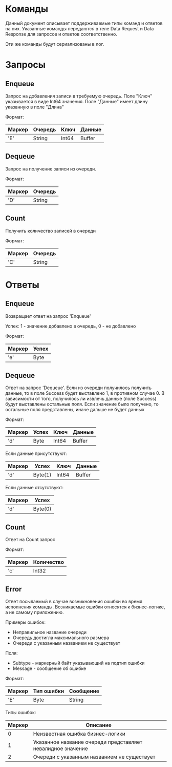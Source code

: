 # Команды

Данный документ описывает поддерживаемые типы команд и ответов на них.
Указанные команды передаются в теле Data Request и Data Response для запросов и ответов соответственно.

Эти же команды будут сериализованы в лог.

# Запросы

## Enqueue

Запрос на добавления записи в требуемую очередь.
Поле "Ключ" указывается в виде Int64 значения.
Поле "Данные" имеет длину указанную в поле "Длина"

Формат:

| Маркер | Очередь | Ключ  | Данные |
|--------|---------|-------|--------|
| 'E'    | String  | Int64 | Buffer |

## Dequeue

Запрос на получение записи из очереди.

Формат:

| Маркер | Очередь |
|--------|---------|
| 'D'    | String  |

## Count

Получить количество записей в очереди 

Формат:

| Маркер | Очередь |
|--------|---------|
| 'C'    | String  |

# Ответы

## Enqueue

Возвращает ответ на запрос 'Enqueue'

Успех: 1 - значение добавлено в очередь, 0 - не добавлено

Формат:

| Маркер | Успех |
|--------|-------|
| 'e'    | Byte  |

## Dequeue

Ответ на запрос 'Dequeue'.
Если из очереди получилось получить данные, то в поле Success будет выставлено 1, в противном случае 0.
В зависимости от того, получилось ли извлечь данные (поле Success) будут выставлены остальные поля.
Если значение было получено, то остальные поля представлены, иначе дальше не будет данных

Формат:

| Маркер | Успех | Ключ  | Данные |
|--------|-------|-------|--------|
| 'd'    | Byte  | Int64 | Buffer |

Если данные присутствуют:

| Маркер | Успех   | Ключ  | Данные |
|--------|---------|-------|--------|
| 'd'    | Byte(1) | Int64 | Buffer |

Если данные отсутствуют:

| Маркер | Успех   |
|--------|---------|
| 'd'    | Byte(0) | 

## Count

Ответ на Count запрос

Формат:

| Маркер | Количество |
|--------|------------|
| 'c'    | Int32      |

## Error

Ответ посылаемый в случае возникновения ошибки во время исполнения команды.
Возникаемые ошибки относятся к бизнес-логике, а не самому приложению.

Примеры ошибок:
- Неправильное название очереди
- Очередь достигла максимального размера
- Очереди с указанным названием не существует

Поля:
- Subtype - маркерный байт указывающий на подтип ошибки
- Message - сообщение об ошибке

Формат:

| Маркер | Тип ошибки | Сообщение |
|--------|------------|-----------|
| 'E'    | Byte       | String    |

Типы ошибок:

| Маркер | Описание                                                    |
|--------|-------------------------------------------------------------|
| 0      | Неизвестная ошибка бизнес-логики                            |
| 1      | Указанное название очереди представляет невалидное значение |
| 2      | Очереди с указанным названием не существует                 |

